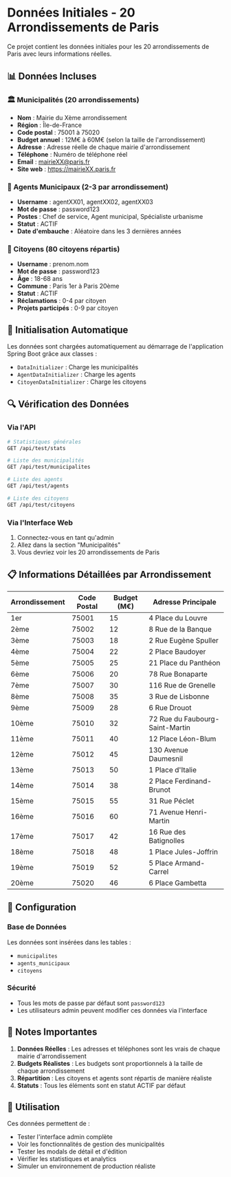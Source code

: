 # Données Initiales - 20 Arrondissements de Paris

Ce projet contient les données initiales pour les 20 arrondissements de Paris avec leurs informations réelles.

## 📊 Données Incluses

### 🏛️ Municipalités (20 arrondissements)
- **Nom** : Mairie du Xème arrondissement
- **Région** : Île-de-France
- **Code postal** : 75001 à 75020
- **Budget annuel** : 12M€ à 60M€ (selon la taille de l'arrondissement)
- **Adresse** : Adresse réelle de chaque mairie d'arrondissement
- **Téléphone** : Numéro de téléphone réel
- **Email** : mairieXX@paris.fr
- **Site web** : https://mairieXX.paris.fr

### 👥 Agents Municipaux (2-3 par arrondissement)
- **Username** : agentXX01, agentXX02, agentXX03
- **Mot de passe** : password123
- **Postes** : Chef de service, Agent municipal, Spécialiste urbanisme
- **Statut** : ACTIF
- **Date d'embauche** : Aléatoire dans les 3 dernières années

### 👤 Citoyens (80 citoyens répartis)
- **Username** : prenom.nom
- **Mot de passe** : password123
- **Âge** : 18-68 ans
- **Commune** : Paris 1er à Paris 20ème
- **Statut** : ACTIF
- **Réclamations** : 0-4 par citoyen
- **Projets participés** : 0-9 par citoyen

## 🚀 Initialisation Automatique

Les données sont chargées automatiquement au démarrage de l'application Spring Boot grâce aux classes :
- `DataInitializer` : Charge les municipalités
- `AgentDataInitializer` : Charge les agents
- `CitoyenDataInitializer` : Charge les citoyens

## 🔍 Vérification des Données

### Via l'API
```bash
# Statistiques générales
GET /api/test/stats

# Liste des municipalités
GET /api/test/municipalites

# Liste des agents
GET /api/test/agents

# Liste des citoyens
GET /api/test/citoyens
```

### Via l'Interface Web
1. Connectez-vous en tant qu'admin
2. Allez dans la section "Municipalités"
3. Vous devriez voir les 20 arrondissements de Paris

## 📋 Informations Détaillées par Arrondissement

| Arrondissement | Code Postal | Budget (M€) | Adresse Principale |
|----------------|-------------|-------------|-------------------|
| 1er | 75001 | 15 | 4 Place du Louvre |
| 2ème | 75002 | 12 | 8 Rue de la Banque |
| 3ème | 75003 | 18 | 2 Rue Eugène Spuller |
| 4ème | 75004 | 22 | 2 Place Baudoyer |
| 5ème | 75005 | 25 | 21 Place du Panthéon |
| 6ème | 75006 | 20 | 78 Rue Bonaparte |
| 7ème | 75007 | 30 | 116 Rue de Grenelle |
| 8ème | 75008 | 35 | 3 Rue de Lisbonne |
| 9ème | 75009 | 28 | 6 Rue Drouot |
| 10ème | 75010 | 32 | 72 Rue du Faubourg-Saint-Martin |
| 11ème | 75011 | 40 | 12 Place Léon-Blum |
| 12ème | 75012 | 45 | 130 Avenue Daumesnil |
| 13ème | 75013 | 50 | 1 Place d'Italie |
| 14ème | 75014 | 38 | 2 Place Ferdinand-Brunot |
| 15ème | 75015 | 55 | 31 Rue Péclet |
| 16ème | 75016 | 60 | 71 Avenue Henri-Martin |
| 17ème | 75017 | 42 | 16 Rue des Batignolles |
| 18ème | 75018 | 48 | 1 Place Jules-Joffrin |
| 19ème | 75019 | 52 | 5 Place Armand-Carrel |
| 20ème | 75020 | 46 | 6 Place Gambetta |

## 🔧 Configuration

### Base de Données
Les données sont insérées dans les tables :
- `municipalites`
- `agents_municipaux`
- `citoyens`

### Sécurité
- Tous les mots de passe par défaut sont `password123`
- Les utilisateurs admin peuvent modifier ces données via l'interface

## 📝 Notes Importantes

1. **Données Réelles** : Les adresses et téléphones sont les vrais de chaque mairie d'arrondissement
2. **Budgets Réalistes** : Les budgets sont proportionnels à la taille de chaque arrondissement
3. **Répartition** : Les citoyens et agents sont répartis de manière réaliste
4. **Statuts** : Tous les éléments sont en statut ACTIF par défaut

## 🎯 Utilisation

Ces données permettent de :
- Tester l'interface admin complète
- Voir les fonctionnalités de gestion des municipalités
- Tester les modals de détail et d'édition
- Vérifier les statistiques et analytics
- Simuler un environnement de production réaliste


